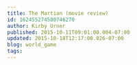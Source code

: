 ```yaml
---
title: The Martian (movie review)
id: 162455274580746270
author: Kirby Urner
published: 2015-10-11T09:01:00.004-07:00
updated: 2015-10-18T12:17:00.026-07:00
blog: world_game
tags: 
---
```


